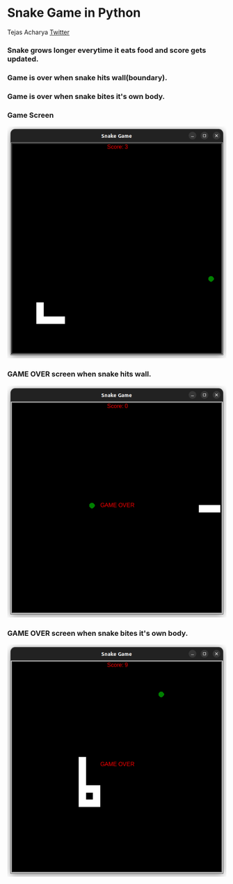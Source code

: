 # Snake Game in Python

Tejas Acharya
[Twitter](https://twitter.com/achte_te)

### Snake grows longer everytime it eats food and score gets updated.
### Game is over when snake hits wall(boundary).
### Game is over when snake bites it's own body.


### Game Screen
![Game Screen](images/normal_game.png)

### GAME OVER screen when snake hits wall.
![GAME OVER](images/wall_hit.png)

### GAME OVER screen when snake bites it's own body.
![GAME OVER](images/tail_bite.png)